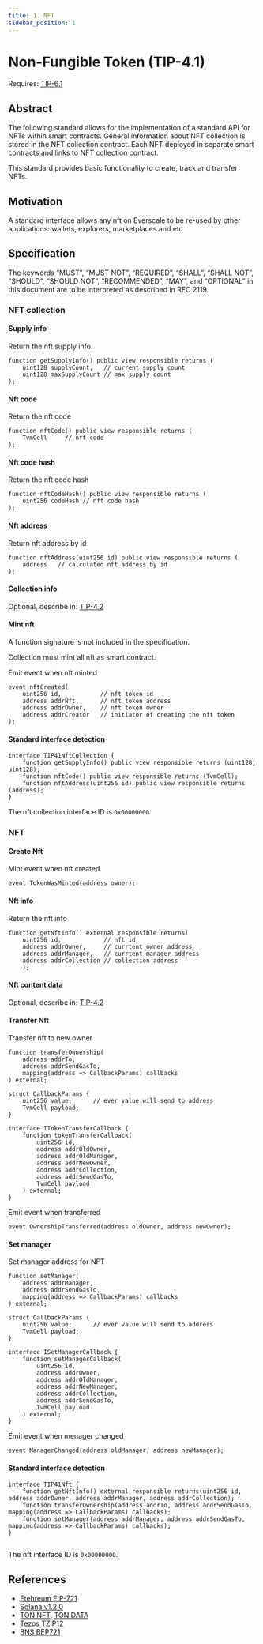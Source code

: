 ```yaml
---
title: 1. NFT
sidebar_position: 1
---
```


# Non-Fungible Token (TIP-4.1)

Requires: [TIP-6.1](./../TIP-6/1.md)

## Abstract

The following standard allows for the implementation of a standard API for NFTs within smart contracts. General information about NFT collection is stored in the NFT collection contract. Each NFT deployed in separate smart contracts and links to NFT collection contract.

This standard provides basic functionality to create, track and transfer NFTs.

## Motivation

A standard interface allows any nft on Everscale to be re-used by other applications: wallets, explorers, marketplaces and etc

## Specification

The keywords “MUST”, “MUST NOT”, “REQUIRED”, “SHALL”, “SHALL NOT”, “SHOULD”, “SHOULD NOT”, “RECOMMENDED”, “MAY”, and “OPTIONAL” in this document are to be interpreted as described in RFC 2119.

### NFT collection

#### Supply info

Return the nft supply info.

```solidity
function getSupplyInfo() public view responsible returns (
    uint128 supplyCount,   // current supply count
    uint128 maxSupplyCount // max supply count
);
```

#### Nft code

Return the nft code

```solidity
function nftCode() public view responsible returns (
    TvmCell     // nft code
);
```

#### Nft code hash

Return the nft code hash

```solidity
function nftCodeHash() public view responsible returns (
    uint256 codeHash // nft code hash
);
```

#### Nft address

Return nft address by id

```solidity
function nftAddress(uint256 id) public view responsible returns (
    address   // calculated nft address by id
);
```

#### Collection info

Optional, describe in: [TIP-4.2](./../TIP-4/2.md)

#### Mint nft

A function signature is not included in the specification. 

Collection must mint all nft as smart contract.

Emit event when nft minted

```solidity
event nftCreated(
    uint256 id,           // nft token id
    address addrNft,      // nft token address
    address addrOwner,    // nft token owner
    address addrCreator   // initiator of creating the nft token
);
```

#### Standard interface detection

```solidity
interface TIP41NftCollection {
    function getSupplyInfo() public view responsible returns (uint128, uint128);
    function nftCode() public view responsible returns (TvmCell);
    function nftAddress(uint256 id) public view responsible returns (address);
}
```

The nft collection interface ID is `0x00000000`.

### NFT

#### Create Nft

Mint event when nft created

```solidity
event TokenWasMinted(address owner);
```

#### Nft info

Return the nft info

```solidity
function getNftInfo() external responsible returns(
    uint256 id,            // nft id
    address addrOwner,     // currtent owner address
    address addrManager,   // currtent manager address
    address addrCollection // collection address 
    );
```

#### Nft content data

Optional, describe in: [TIP-4.2](./../TIP-4/2.md)

#### Transfer Nft

Transfer nft to new owner

```solidity
function transferOwnership(
    address addrTo,
    address addrSendGasTo, 
    mapping(address => CallbackParams) callbacks
) external;

struct CallbackParams {
    uint256 value;      // ever value will send to address
    TvmCell payload;
}

interface ITokenTransferCallback {
    function tokenTransferCallback(
        uint256 id,
        address addrOldOwner,
        address addrOldManager,
        address addrNewOwner,
        address addrCollection,
        address addrSendGasTo,
        TvmCell payload
    ) external;
}
```

Emit event when transferred

```solidity
event OwnershipTransferred(address oldOwner, address newOwner);
```

#### Set manager

Set manager address for NFT

```solidity
function setManager(
    address addrManager,
    address addrSendGasTo,
    mapping(address => CallbackParams) callbacks
) external;

struct CallbackParams {
    uint256 value;      // ever value will send to address
    TvmCell payload;
}

interface ISetManagerCallback {
    function setManagerCallback(
        uint256 id,
        address addrOwner,
        address addrOldManager,
        address addrNewManager,
        address addrCollection,
        address addrSendGasTo,
        TvmCell payload
    ) external;
}
```

Emit event when menager changed

```solidity
event ManagerChanged(address oldManager, address newManager);
```

#### Standard interface detection

```solidity
interface TIP41Nft {
    function getNftInfo() external responsible returns(uint256 id, address addrOwner, address addrManager, address addrCollection);
    function transferOwnership(address addrTo, address addrSendGasTo, mapping(address => CallbackParams) callbacks);
    function setManager(address addrManager, address addrSendGasTo, mapping(address => CallbackParams) callbacks);
}


```

The nft interface ID is `0x00000000`.

## References

- [Etehreum EIP-721](https://eips.ethereum.org/EIPS/eip-721)
- [Solana v1.2.0](https://docs.metaplex.com/token-metadata/specification)
- [TON NFT](https://github.com/ton-blockchain/TIPs/issues/62), [TON DATA](https://github.com/ton-blockchain/TIPs/issues/64)
- [Tezos TZIP12](https://gitlab.com/tezos/tzip/-/blob/master/proposals/tzip-12/tzip-12.md)
- [BNS BEP721](https://docs.binance.org/smart-chain/developer/nft-metadata-standard.html)


